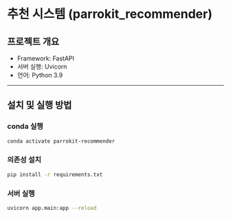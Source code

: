 # 추천 시스템 (parrokit_recommender)

## 프로젝트 개요

- Framework: FastAPI  
- 서버 실행: Uvicorn  
- 언어: Python 3.9  

---

## 설치 및 실행 방법

### conda 실행
```bash
conda activate parrokit-recommender
```

### 의존성 설치

```bash
pip install -r requirements.txt
```

### 서버 실행
```bash
uvicorn app.main:app --reload
```